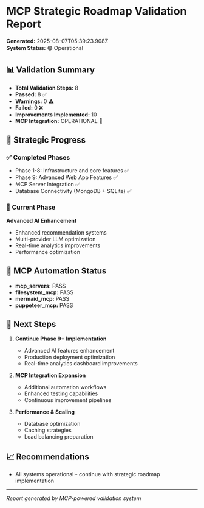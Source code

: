 # MCP Strategic Roadmap Validation Report

**Generated:** 2025-08-07T05:39:23.908Z  
**System Status:** 🟢 Operational

## 📊 Validation Summary

- **Total Validation Steps:** 8
- **Passed:** 8 ✅
- **Warnings:** 0 ⚠️
- **Failed:** 0 ❌
- **Improvements Implemented:** 10
- **MCP Integration:** OPERATIONAL 🚀

## 🎯 Strategic Progress

### ✅ Completed Phases
- Phase 1-8: Infrastructure and core features ✅
- Phase 9: Advanced Web App Features ✅
- MCP Server Integration ✅
- Database Connectivity (MongoDB + SQLite) ✅

### 🔄 Current Phase
**Advanced AI Enhancement**
- Enhanced recommendation systems
- Multi-provider LLM optimization
- Real-time analytics improvements
- Performance optimization

## 🤖 MCP Automation Status

- **mcp_servers:** PASS
- **filesystem_mcp:** PASS
- **mermaid_mcp:** PASS
- **puppeteer_mcp:** PASS

## 🚀 Next Steps

1. **Continue Phase 9+ Implementation**
   - Advanced AI features enhancement
   - Production deployment optimization
   - Real-time analytics dashboard improvements

2. **MCP Integration Expansion**
   - Additional automation workflows
   - Enhanced testing capabilities
   - Continuous improvement pipelines

3. **Performance & Scaling**
   - Database optimization
   - Caching strategies
   - Load balancing preparation

## 📈 Recommendations

- All systems operational - continue with strategic roadmap implementation

---
*Report generated by MCP-powered validation system*

